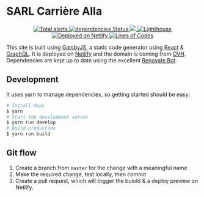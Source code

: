 # SARL Carrière Alla

<p align="center">
  <a href="https://lgtm.com/projects/g/browniebroke/carriere-web/alerts/">
    <img src="https://img.shields.io/lgtm/alerts/g/browniebroke/carriere-web.svg?logo=lgtm&logoWidth=18"/ alt="Total alerts">
  </a>
  <a href="https://david-dm.org/browniebroke/carriere-web">
    <img src="https://david-dm.org/browniebroke/carriere-web/status.svg" alt="dependencies Status"/>
  </a>
  <a href="https://travis-ci.com/browniebroke/carriere-web">
    <img src="https://travis-ci.com/browniebroke/carriere-web.svg?branch=master"/>
  </a>
  <a href="https://github.com/browniebroke/carriere-web/actions">
    <img src="https://github.com/browniebroke/carriere-web/workflows/Lighthouse/badge.svg" alt="Lighthouse"/>
  </a>
  <a href="https://www.netlify.com">
    <img src="https://img.shields.io/badge/deployed-netlify-00c7b7.svg" alt="Deployed on Netlify"/>
  </a>
  <a href="https://github.com/browniebroke/carriere-web">
    <img src="https://tokei.rs/b1/github/browniebroke/carriere-web" alt="Lines of Codes"/>
  </a>
</p>

This site is built using [GatsbyJS](https://www.gatsbyjs.org/), a static code generator using [React](https://reactjs.org/) & [GraphQL](https://graphql.org/). It is deployed on [Netlify](https://www.netlify.com/) and the domain is coming from [OVH](https://www.ovh.co.uk/). Dependencies are kept up to date using the excellent [Renovate Bot](https://renovatebot.com/).

## Development 

It uses yarn to manage dependencies, so getting started should be easy:

```bash
# Install deps
$ yarn
# Start the development server
$ yarn run develop
# Build production
$ yarn run build
```

## Git flow

1. Create a branch from `master` for the change with a meaningful name
2. Make the required change, test locally, then commit
3. Create a pull request, which will trigger the buiold & a deploy preview on Netlify.
 
